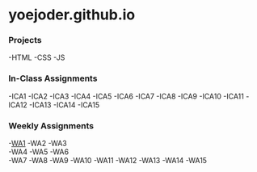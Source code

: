 # yoejoder.github.io

### Projects
-HTML
-CSS
-JS

### In-Class Assignments
-ICA1
-ICA2
-ICA3
-ICA4
-ICA5
-ICA6
-ICA7
-ICA8
-ICA9
-ICA10
-ICA11
-ICA12
-ICA13
-ICA14
-ICA15

### Weekly Assignments
-[WA1](https://yoejoder.github.io/wa/wa1.html) 
-WA2
-WA3    
-WA4
-WA5
-WA6    
-WA7
-WA8
-WA9
-WA10
-WA11
-WA12
-WA13
-WA14
-WA15
